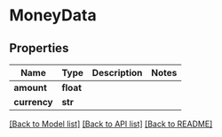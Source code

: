 # MoneyData

## Properties
Name | Type | Description | Notes
------------ | ------------- | ------------- | -------------
**amount** | **float** |  | 
**currency** | **str** |  | 

[[Back to Model list]](../README.md#documentation-for-models) [[Back to API list]](../README.md#documentation-for-api-endpoints) [[Back to README]](../README.md)

